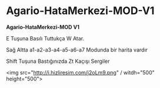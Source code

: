 # Agario-HataMerkezi-MOD-V1
**Agario-HataMerkezi-MOD V1**

E Tuşuna Basılı Tuttukça W Atar.

Sağ Altta a1-a2-a3-a4-a5-a6-a7 Modunda bir harita vardır

Shift Tuşuna Bastığınızda Zt Kaçışı Sergiler

<img src="http://i.hizliresim.com/j2oLm9.png" / witdh="500" height="500">
